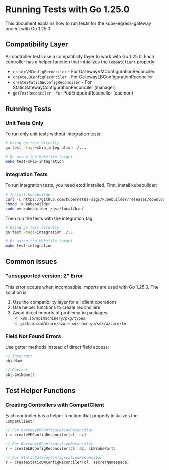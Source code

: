 # Running Tests with Go 1.25.0

This document explains how to run tests for the kube-egress-gateway project with Go 1.25.0.

## Compatibility Layer

All controller tests use a compatibility layer to work with Go 1.25.0. Each controller has a helper function that initializes the `CompatClient` properly:

- `createVMConfigReconciler` - For GatewayVMConfigurationReconciler
- `createLBConfigReconciler` - For GatewayLBConfigurationReconciler
- `createStaticGWConfigReconciler` - For StaticGatewayConfigurationReconciler (manager)
- `getTestReconciler` - For PodEndpointReconciler (daemon)

## Running Tests

### Unit Tests Only

To run only unit tests without integration tests:

```bash
# Using go test directly
go test -tags=skip_integration ./...

# Or using the Makefile target
make test-skip-integration
```

### Integration Tests

To run integration tests, you need etcd installed. First, install kubebuilder:

```bash
# Install kubebuilder
curl -L https://github.com/kubernetes-sigs/kubebuilder/releases/download/v3.12.0/kubebuilder_linux_amd64 -o kubebuilder
chmod +x kubebuilder
sudo mv kubebuilder /usr/local/bin/
```

Then run the tests with the integration tag:

```bash
# Using go test directly
go test -tags=integration ./...

# Or using the Makefile target
make test-integration
```

## Common Issues

### "unsupported version: 2" Error

This error occurs when incompatible imports are used with Go 1.25.0. The solution is:

1. Use the compatibility layer for all client operations
2. Use helper functions to create reconcilers
3. Avoid direct imports of problematic packages:
   - `k8s.io/apimachinery/pkg/types`
   - `github.com/Azure/azure-sdk-for-go/sdk/azcore/to`

### Field Not Found Errors

Use getter methods instead of direct field access:

```go
// Incorrect
obj.Name

// Correct
obj.GetName()
```

## Test Helper Functions

### Creating Controllers with CompatClient

Each controller has a helper function that properly initializes the `CompatClient`:

```go
// For GatewayVMConfigurationReconciler
r = createVMConfigReconciler(cl, az)

// For GatewayLBConfigurationReconciler
r = createLBConfigReconciler(cl, az, lbProbePort)

// For StaticGatewayConfigurationReconciler
r = createStaticGWConfigReconciler(cl, secretNamespace)
```

